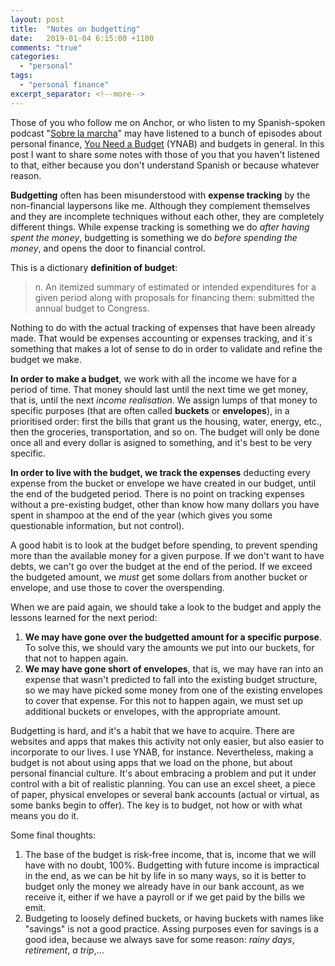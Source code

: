 ```yaml
---
layout: post
title:  "Notes on budgetting"
date:   2019-01-04 6:15:00 +1100
comments: "true"
categories:
  - "personal"
tags: 
  - "personal finance"
excerpt_separator: <!--more-->
---
```

Those of you who follow me on Anchor, or who listen to my Spanish-spoken podcast "[Sobre la marcha](https://anchor.fm/gvisoc)" may have listened to a bunch of episodes about personal finance, [You Need a Budget](https://www.youneedabudget.com/) (YNAB) and budgets in general. In this post I want to share some notes with those of you that you haven't listened to that, either because you don't understand Spanish or because whatever reason.
<!--more-->

**Budgetting** often has been misunderstood with **expense tracking** by the non-financial laypersons like me. Although they complement themselves and they are incomplete techniques without each other, they are completely different things. While expense tracking is something we do *after having spent the money*, budgetting is something we do *before spending the money*, and opens the door to financial control.

This is a dictionary **definition of budget**:
> n.   An itemized summary of estimated or intended expenditures for 
> a given period along with proposals for financing them: submitted 
> the annual budget to Congress.

Nothing to do with the actual tracking of expenses that have been already made. That would be expenses accounting or expenses tracking, and it´s something that makes a lot of sense to do in order to validate and refine the budget we make.

**In order to make a budget**, we work with all the income we have for a period of time. That money should last until the next time we get money, that is, until the next *income realisation*. We assign lumps of that money to specific purposes (that are often called **buckets** or **envelopes**), in a prioritised order: first the bills that grant us the housing, water, energy, etc., then the groceries, transportation, and so on. The budget will only be done once all and every dollar is asigned to something, and it's best to be very specific.

**In order to live with the budget, we track the expenses** deducting every expense from the bucket or envelope we have created in our budget, until the end of the budgeted period. There is no point on tracking expenses without a pre-existing budget, other than know how many dollars you have spent in shampoo at the end of the year (which gives you some questionable information, but not control).

A good habit is to look at the budget before spending, to prevent spending more than the available money for a given purpose. If we don't want to have debts, we can't go over the budget at the end of the period. If we exceed the budgeted amount, we *must* get some dollars from another bucket or envelope, and use those to cover the overspending.  

When we are paid again, we should take a look to the budget and apply the lessons learned for the next period:

1. **We may have gone over the budgetted amount for a specific purpose**. To solve this, we should vary the amounts we put into our buckets, for that not to happen again.
2. **We may have gone short of envelopes**, that is, we may have ran into an expense that wasn't predicted to fall into the existing budget structure, so we may have picked some money from one of the existing envelopes to cover that expense. For this not to happen again, we must set up additional buckets or envelopes, with the appropriate amount.

Budgetting is hard, and it's a habit that we have to acquire. There are websites and apps that makes this activity not only easier, but also easier to incorporate to our lives. I use YNAB, for instance. Nevertheless, making a budget is not about using apps that we load on the phone, but about personal financial culture. It's about embracing a problem and put it under control with a bit of realistic planning. You can use an excel sheet, a piece of paper, physical envelopes or several bank accounts (actual or virtual, as some banks begin to offer). The key is to budget, not how or with what means you do it. 

Some final thoughts:

1. The base of the budget is risk-free income, that is, income that we will have with no doubt, 100%. Budgetting with future income is impractical in the end, as we can be hit by life in so many ways, so it is better to budget only the money we already have in our bank account, as we receive it, either if we have a payroll or if we get paid by the bills we emit.
2. Budgeting to loosely defined buckets, or having buckets with names like "savings" is not a good practice. Assing purposes even for savings is a good idea, because we always save for some reason: *rainy days*, *retirement*, *a trip*,...
